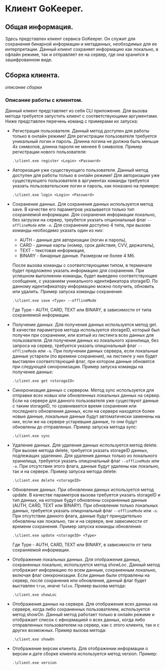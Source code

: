 #  Клиент GoKeeper.
## Общая информация.
Здесь представлен клиент сервиса GoKeeper. Он служит для сохранения бинарной информации и метаданных, необходимых для ее интерпретации. Данный клиент сохраняет информацию как локально, в офлайн режиме, так и отправляет ее на сервер, где она хранится в зашифрованном виде. 
## Сборка клиента.
*описание сборки*
### Описание работы с клиентом.
Данный клиент представляет из себя CLI приложение. Для вызова метода требуется запустить клиент с соответствующими аргументами. Ниже представлен перечень команд с примерами их запуска:
- Регистрация пользователя. Данный метод доступен для работы только в онлайн режиме! Для регистрации пользователя требуется уникальный логин и пароль. Длинна логина не должна быть меньше 4х символов, длинна пароля не менеее 6 символов. Пример регистрации нового пользователя:
    ```
    .\client.exe register <Login> <Password>
    ```
- Авторизация уже существующего пользователя. Данный метод доступен для работы только в онлайн режиме! Для авторизации уже существуюшего пользователя в аргументах команды требуется указать пользовательские логин и пароль, как показано на примере:
    ```
    .\client.exe login <Login> <Password>
    ```
- Сохранение данных. Для сохранения данных используется метод save. В качестве его параметров указывается только тип сохраняемой информации. Для сохранения информации локально, без загрузки на сервер, треубется указать опциональный флаг `--offlineMode` или `-o`. Для сохранения доступно 4 типа, при вызове команды необходимо указать один из них:
    - AUTH - данные для авторизации (логин и пароль),
    - CARD - данные карты (номер, срок действия, CVV, держатель),
    - TEXT - текстовая информация,
    - BINARY - бинарные данные. Размером не более 4 Мб.
    
    После вызова команды с соответствующими типом, в терминале будет предложено указать информацию для сохранения. При успешном выполнении команды, будет выведено соответствующее сообщение, с указанием уникального идентификатора storageID. По данному идентификатору информацию можно получить, обновить или удалить. Пример запуска команды сохранения:
    ```
    .\client.exe save <Type> --offlineMode
    ```
    Где Type - AUTH, CARD, TEXT или BINARY, в зависимости от типа сохраняемой информации.
- Получение данных. Для получения данных используется метод get. В качестве параметров метода используется storageID, который был получен при сохранении, или взятый из листинга всех данных для пользователя. Для получения данных из локального хранилища, без запроса на сервер, требуется указать опицональный флаг `--offlineMode` или `-o`. При получении данных сервера, если локальные данные устарели (по времени сохранения), на листинге у них будет выставлен соответствующий флаг, при котором данные обновятся при следующей синхронизации. Пример запуска команды на получение данных:
    ```
    .\client.exe get <storageID>
    ```
- Синхронизация данных с сервером. Метод sync используется для отправки всех новых или обновленных локальных данных на сервер. Если на сервере для данного пользователя уже существуют данные с таким storageID, то сравнивается время сохранения или последнего обновления данных, если на сервере находятся более новые данные, локальные данные будут автоматически заменены на них, если же на сервере устаревшие данные, то они будут обновлены до отправленых. Пример запуска метода sync:
    ```
    .\client.exe sync
    ```
- Удаление данных. Для удаления данных используется метод delete. При вызове метода delete, требуется указать storageID данных, подлежащих удалению. Для удаления данных только из локального хранилища, требуется указать опицональный флаг `--offlineMode` или `-o`. При отсутствии этого флага, данные будут удалены как локально, так и на сервере. Пример запуска метода delete:
    ```
    .\client.exe delete <storageID>
    ```
- Обновление данных. При обновлении данных используется метод update. В качестве параметров вызова требуется указать storageID и тип данных, на которые будут обновлены сохраненные данные (AUTH, CARD, TEXT или BINARY). При обновлении только локальных данных, требуется указать опицональный флаг `--offlineMode` или `-o`. При отсутствии данного флага, данные будут принудительно обновлены как локально, так и на сервере, вне зависимости от времени сохранения. Пример запуска команды обновления:
    ```
    .\client.exe update <storageID> <Type>
    ```
    Где Type - AUTH, CARD, TEXT или BINARY, в зависимости от типа сохраняемой информации.
- Отображение локальных данных. Для отображения данных, сохраненных локально, используется метод showLoc. Данный метод отображает информацию по всем данным, сохраненным локально, включая флаг синхронизации. Если данные были отправлены на сервер, после сохранения или обновления, данный флаг будет выставлен `true`, иначе `false`. Пример вызова метода:
    ```
    .\client.exe showLoc
    ```
- Отображения данных на сервере. Для отображения всех данных на сервере, когда либо сохраненных пользователем, используется метод showOn. Данный метод работает только в онлайн режиме и отображает список с ифнормацией о всех данных, когда либо отправленных пользователем на сервер, как с этого клиента, так и с других возможных. Пример вызова метода:
    ```
    .\client.exe showOn
    ```
- Отображение версии клиента. Для отображении информации о версии и дате сборке клиента используется метод version. Пример:
    ```
    .\client.exe version
    ```